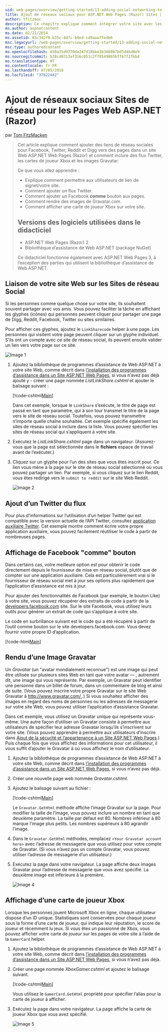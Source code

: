 ```yaml
---
uid: web-pages/overview/getting-started/13-adding-social-networking-to-your-web-site
title: Ajout de réseaux sociaux pour ASP.NET Web Pages (Razor) Sites | Microsoft Docs
author: tfitzmac
description: Ce chapitre explique comment intégrer votre site avec les services de réseaux sociaux. Dans ce chapitre, vous allez apprendre à permettre aux utilisateurs de votre site Web de signet/lien...
ms.author: aspnetcontent
ms.date: 02/21/2014
ms.assetid: 03c342f9-b35c-4d7c-b9ed-cd9aaaffedb6
msc.legacyurl: /web-pages/overview/getting-started/13-adding-social-networking-to-your-web-site
msc.type: authoredcontent
ms.openlocfilehash: e50a35d9770da247d18bbe1b3660b7bd5d46d8e9
ms.sourcegitcommit: b28cd0313af316c051c2ff8549865bff67f2fbb4
ms.translationtype: MT
ms.contentlocale: fr-FR
ms.lasthandoff: 07/05/2018
ms.locfileid: "37822442"
---
```

<a name="adding-social-networking-to-aspnet-web-pages-razor-sites"></a>Ajout de réseaux sociaux Sites de réseau pour les Pages Web ASP.NET (Razor)
====================
par [Tom FitzMacken](https://github.com/tfitzmac)

> Cet article explique comment ajouter des liens de réseau sociales pour Facebook, Twitter, Reddit et Digg vers des pages dans un site Web ASP.NET Web Pages (Razor) et comment inclure des flux Twitter, les cartes de joueur Xbox et les images Gravatar.
> 
> Ce que vous allez apprendre :
> 
> - Explique comment permettre aux utilisateurs de lien de signet/votre site.
> - Comment ajouter un flux Twitter.
> - Comment ajouter un Facebook **comme** bouton aux pages.
> - Comment rendre des images de Gravatar.com.
> - Comment afficher une carte de joueur Xbox sur votre site.
>   
> 
> ## <a name="software-versions-used-in-the-tutorial"></a>Versions des logiciels utilisées dans le didacticiel
> 
> 
> - ASP.NET Web Pages (Razor) 2
> - Bibliothèque d’assistance de Web ASP.NET (package NuGet)
>   
> 
> Ce didacticiel fonctionne également avec ASP.NET Web Pages 3, à l’exception des parties qui utilisent la bibliothèque d’assistance de Web ASP.NET.


<a id="Linking_Your_Website"></a>
## <a name="linking-your-website-on-social-networking-sites"></a>Liaison de votre site Web sur les Sites de réseau Social

Si les personnes comme quelque chose sur votre site, ils souhaitent souvent partager avec vos amis. Vous pouvez faciliter la tâche en affichant les glyphes (icônes) qui personnes peuvent cliquer pour partager une page de Digg, Reddit, Facebook, Twitter ou sites similaires.

Pour afficher ces glyphes, ajoutez le `LinkSharecode` helper à une page. Les personnes qui visitent votre page peuvent cliquer sur un glyphe individuel. S’ils ont un compte avec ce site de réseau social, ils peuvent ensuite valider un lien vers votre page sur ce site.

![Image 1](13-adding-social-networking-to-your-web-site/_static/image1.jpg)

1. Ajoutez la bibliothèque de programmes d’assistance de Web ASP.NET à votre site Web, comme décrit dans [l’installation des programmes d’assistance dans un Site ASP.NET Web Pages](https://go.microsoft.com/fwlink/?LinkId=252372), si vous n’avez pas déjà ajouté y - créer une page nommée *ListLinkShare.cshtml* et ajouter le balisage suivant :

    [!code-cshtml[Main](13-adding-social-networking-to-your-web-site/samples/sample1.cshtml)]

    Dans cet exemple, lorsque le `LinkShare` s’exécute, le titre de page est passé en tant que paramètre, qui à son tour transmet le titre de la page vers le site de réseau social. Toutefois, vous pouvez transmettre n’importe quelle chaîne souhaitée. Cet exemple spécifie également les sites de réseau social à inclure dans la liste. Vous pouvez spécifier les sites de réseau social qui s’appliquent à votre site.
2. Exécutez le *ListLinkShare.cshtml* page dans un navigateur. (Assurez-vous que la page est sélectionnée dans le **fichiers** espace de travail avant de l’exécuter.)
3. Cliquez sur un glyphe pour l’un des sites que vous êtes inscrit pour. Ce lien vous mène à la page sur le site de réseau social sélectionné où vous pouvez partager un lien. Par exemple, si vous cliquez sur le lien Reddit, vous êtes redirigé vers le `submit to reddit` sur le site Web Reddit.

     ![Image 2](13-adding-social-networking-to-your-web-site/_static/image2.jpg)

<a id="Adding_a_Twitter_Feed"></a>
## <a name="adding-a-twitter-feed"></a>Ajout d’un Twitter du flux

Pour plus d’informations sur l’utilisation d’un helper Twitter qui est compatible avec la version actuelle de l’API Twitter, consultez [application auxiliaire Twitter](../ui-layouts-and-themes/twitter-helper.md). Cet exemple montre comment écrire votre propre application auxiliaire, vous pouvez facilement réutiliser le code à partir de nombreuses pages.

<a id="Displaying_a_Facebook_Button"></a>
## <a name="displaying-a-facebook-quotlikequot-button"></a>Affichage de Facebook &quot;comme&quot; bouton

Dans certains cas, votre meilleure option est pour obtenir le code directement depuis le fournisseur de mise en réseau social, plutôt que de compter sur une application auxiliaire. Cela est particulièrement vrai si le fournisseur de réseau social met à jour ses options plus rapidement que l’application d’assistance est mis à jour.

Pour ajouter des fonctionnalités de Facebook (par exemple, le bouton Like) à votre site, vous pouvez récupérer des extraits de code à partir de la [developers.facebook.com](https://developers.facebook.com/) site. Sur le site Facebook, vous utilisez leurs outils pour générer un extrait de code qui s’applique à votre site.

Le code en surbrillance suivant est le code qui a été récupéré à partir de l’outil comme bouton sur le site developers.facebook.com. Vous devez fournir votre propre ID d’application.

[!code-html[Main](13-adding-social-networking-to-your-web-site/samples/sample2.html?highlight=7-14,16-17)]

<a id="Rendering_a_Gravatar_Image"></a>
## <a name="rendering-a-gravatar-image"></a>Rendu d’une Image Gravatar

Un *Gravatar* (un &quot;avatar mondialement reconnue&quot;) est une image qui peut être utilisée sur plusieurs sites Web en tant que votre avatar &#8212; , autrement dit, une image qui vous représente. Par exemple, un Gravatar peut identifier une personne dans un billet de forum, dans un commentaire de blog et ainsi de suite. (Vous pouvez inscrire votre propre Gravatar sur le site Web Gravatar à [ http://www.gravatar.com/ ](http://www.gravatar.com/).) Si vous souhaitez afficher des images en regard des noms de personnes ou les adresses de messagerie sur votre site Web, vous pouvez utiliser l’application d’assistance Gravatar.

Dans cet exemple, vous utilisez un Gravatar unique qui représente vous-même. Une autre façon d’utiliser un Gravatar consiste à permettre aux utilisateurs de spécifier leur adresse Gravatar lorsqu’ils s’inscrivent sur votre site. (Vous pouvez apprendre à permettre aux utilisateurs d’inscrire dans [Ajout de la sécurité et l’appartenance à un Site ASP.NET Web Pages](https://go.microsoft.com/fwlink/?LinkId=202904).) Puis chaque fois que vous affichez des informations pour cet utilisateur, il vous suffit d’ajouter le Gravatar à où vous affichez le nom d’utilisateur.

1. Ajoutez la bibliothèque de programmes d’assistance de Web ASP.NET à votre site Web, comme décrit dans [l’installation des programmes d’assistance dans un Site ASP.NET Web Pages](https://go.microsoft.com/fwlink/?LinkId=252372), si vous n’avez pas déjà.
2. Créer une nouvelle page web nommée *Gravatar.cshtml*.
3. Ajoutez le balisage suivant au fichier : 

    [!code-cshtml[Main](13-adding-social-networking-to-your-web-site/samples/sample3.cshtml)]

    Le `Gravatar.GetHtml` méthode affiche l’image Gravatar sur la page. Pour modifier la taille de l’image, vous pouvez inclure un nombre en tant que deuxième paramètre. La taille par défaut est 80. Nombres inférieur à 80 marque l’image plus petits. Les nombres supérieurs à 80 agrandir l’image.
4. Dans le `Gravatar.GetHtml` méthodes, remplacez `<Your Gravatar account here>` avec l’adresse de messagerie que vous utilisez pour votre compte de Gravatar. (Si vous n’avez pas un compte Gravatar, vous pouvez utiliser l’adresse de messagerie d’un utilisateur.)
5. Exécutez la page dans votre navigateur. La page affiche deux images Gravatar pour l’adresse de messagerie que vous avez spécifié. La deuxième image est inférieure à la première. 

    ![Image 4](13-adding-social-networking-to-your-web-site/_static/image3.jpg)

<a id="Displaying_an_Xbox_Gamer_Card"></a>
## <a name="displaying-an-xbox-gamer-card"></a>Affichage d’une carte de joueur Xbox

Lorsque les personnes jouent Microsoft Xbox en ligne, chaque utilisateur dispose d’un ID unique. Statistiques sont conservées pour chaque joueur sous la forme d’une carte de joueur, qui indique leur réputation, le score de joueur et récemment lu jeux. Si vous êtes un passionné de Xbox, vous pouvez afficher votre carte de joueur sur les pages de votre site à l’aide de la `GamerCard` helper.

1. Ajoutez la bibliothèque de programmes d’assistance de Web ASP.NET à votre site Web, comme décrit dans [l’installation des programmes d’assistance dans un Site ASP.NET Web Pages](https://go.microsoft.com/fwlink/?LinkId=252372), si vous n’avez pas déjà.
2. Créer une page nommée *XboxGamer.cshtml* et ajoutez le balisage suivant.

    [!code-cshtml[Main](13-adding-social-networking-to-your-web-site/samples/sample4.cshtml)]

    Vous utilisez le `GamerCard.GetHtml` propriété pour spécifier l’alias pour la carte de joueur à afficher.
3. Exécutez la page dans votre navigateur. La page affiche la carte de joueur Xbox que vous avez spécifié.

    ![Image 5](13-adding-social-networking-to-your-web-site/_static/image4.jpg)
